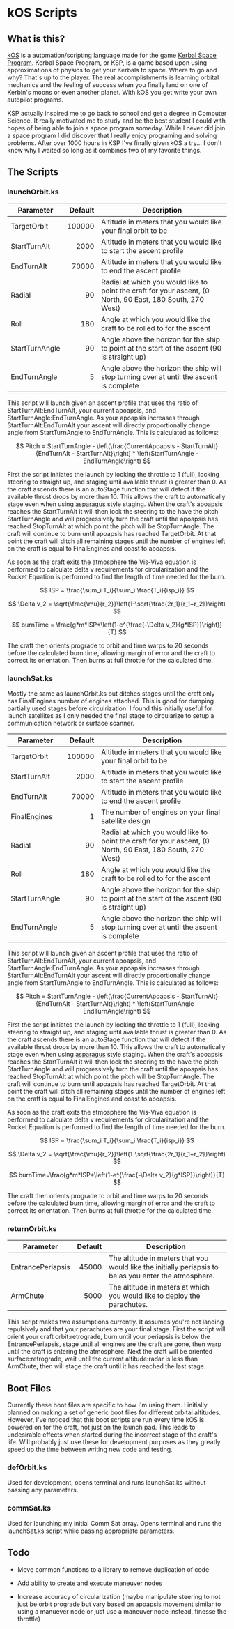 # kOS Scripts

## What is this?

[kOS](https://ksp-kos.github.io/KOS/) is a automation/scripting language made for the game [Kerbal Space Program](https://www.kerbalspaceprogram.com/). Kerbal Space Program, or KSP, is a game based upon using approximations of physics to get your Kerbals to space. Where to go and why? That's up to the player. The real accomplishments is learning orbital mechanics and the feeling of success when you finally land on one of Kerbin's moons or even another planet. With kOS you get write your own autopilot programs.

KSP actually inspired me to go back to school and get a degree in Computer Science. It really motivated me to study and be the best student I could with hopes of being able to join a space program someday. While I never did join a space program I did discover that I really enjoy programing and solving problems. After over 1000 hours in KSP I've finally given kOS a try... I don't know why I waited so long as it combines two of my favorite things.

## The Scripts

### launchOrbit.ks

| Parameter      | Default | Description                                                                                                |
| -------------- | -------:| ---------------------------------------------------------------------------------------------------------- |
| TargetOrbit    | 100000  | Altitude in meters that you would like your final orbit to be                                              |
| StartTurnAlt   | 2000    | Altitude in meters that you would like to start the ascent profile                                         |
| EndTurnAlt     | 70000   | Altitude in meters that you would like to end the ascent profile                                           |
| Radial         | 90      | Radial at which you would like to point the craft for your ascent, (0 North, 90 East, 180 South, 270 West) |
| Roll           | 180     | Angle at which you would like the craft to be rolled to for the ascent                                     |
| StartTurnAngle | 90      | Angle above the horizon for the ship to point at the start of the ascent (90 is straight up)               |
| EndTurnAngle   | 5       | Angle above the horizon the ship will stop turning over at until the ascent is complete                    |

This script will launch given an ascent profile that uses the ratio of StartTurnAlt:EndTurnAlt, your current apoapsis, and StartTurnAngle:EndTurnAngle. As your apoapsis increases through StartTurnAlt:EndTurnAlt your ascent will directly proportionally change angle from StartTurnAngle to EndTurnAngle. This is calculated as follows:

$$
Pitch = StartTurnAngle - \left(\frac{CurrentApoapsis - StartTurnAlt}{EndTurnAlt - StartTurnAlt}\right) * \left(StartTurnAngle - EndTurnAngle\right)
$$

First the script initiates the launch by locking the throttle to 1 (full), locking steering to straight up, and staging until available thrust is greater than 0. As the craft ascends there is an autoStage function that will detect if the available thrust drops by more than 10. This allows the craft to automatically stage even when using [asparagus](https://wiki.kerbalspaceprogram.com/wiki/Asparagus_staging) style staging. When the craft's apoapsis reaches the StartTurnAlt it will then lock the steering to the have the pitch StartTurnAngle and will progressively turn the craft until the apoapsis has reached StopTurnAlt at which point the pitch will be StopTurnAngle. The craft will continue to burn until apoapsis has reached TargetOrbit. At that point the craft will ditch all remaining stages until the number of engines left on the craft is equal to FinalEngines and coast to apoapsis.

As soon as the craft exits the atmosphere the Vis-Viva equation is performed to calculate delta v requirements for circularization and the Rocket Equation is performed to find the length of time needed for the burn.

$$
ISP = \frac{\sum_i T_i}{\sum_i \frac{T_i}{isp_i}}
$$

$$
\Delta v_2 = \sqrt{\frac{\mu}{r_2}}\left(1-\sqrt{\frac{2r_1}{r_1+r_2}}\right)
$$

$$
burnTime = \frac{g*m*ISP*\left(1-e^{\frac{-\Delta v_2}{g*ISP}}\right)}{T}
$$

The craft then orients prograde to orbit and time warps to 20 seconds before the calculated burn time, allowing margin of error and the craft to correct its orientation. Then burns at full throttle for the calculated time.

### launchSat.ks

Mostly the same as launchOrbit.ks but ditches stages until the craft only has FinalEngines number of engines attached. This is good for dumping partially used stages before circulrization. I found this initially useful for launch satellites as I only needed the final stage to circularize to setup a communication network or surface scanner.

| Parameter      | Default | Description                                                                                                |
| -------------- | -------:| ---------------------------------------------------------------------------------------------------------- |
| TargetOrbit    | 100000  | Altitude in meters that you would like your final orbit to be                                              |
| StartTurnAlt   | 2000    | Altitude in meters that you would like to start the ascent profile                                         |
| EndTurnAlt     | 70000   | Altitude in meters that you would like to end the ascent profile                                           |
| FinalEngines   | 1       | The number of engines on your final satellite design                                                       |
| Radial         | 90      | Radial at which you would like to point the craft for your ascent, (0 North, 90 East, 180 South, 270 West) |
| Roll           | 180     | Angle at which you would like the craft to be rolled to for the ascent                                     |
| StartTurnAngle | 90      | Angle above the horizon for the ship to point at the start of the ascent (90 is straight up)               |
| EndTurnAngle   | 5       | Angle above the horizon the ship will stop turning over at until the ascent is complete                    |

This script will launch given an ascent profile that uses the ratio of StartTurnAlt:EndTurnAlt, your current apoapsis, and StartTurnAngle:EndTurnAngle. As your apoapsis increases through StartTurnAlt:EndTurnAlt your ascent will directly proportionally change angle from StartTurnAngle to EndTurnAngle. This is calculated as follows:

$$
Pitch = StartTurnAngle - \left(\frac{CurrentApoapsis - StartTurnAlt}{EndTurnAlt - StartTurnAlt}\right) * \left(StartTurnAngle - EndTurnAngle\right)
$$

First the script initiates the launch by locking the throttle to 1 (full), locking steering to straight up, and staging until available thrust is greater than 0. As the craft ascends there is an autoStage function that will detect if the available thrust drops by more than 10. This allows the craft to automatically stage even when using [asparagus](https://wiki.kerbalspaceprogram.com/wiki/Asparagus_staging) style staging. When the craft's apoapsis reaches the StartTurnAlt it will then lock the steering to the have the pitch StartTurnAngle and will progressively turn the craft until the apoapsis has reached StopTurnAlt at which point the pitch will be StopTurnAngle. The craft will continue to burn until apoapsis has reached TargetOrbit. At that point the craft will ditch all remaining stages until the number of engines left on the craft is equal to FinalEngines and coast to apoapsis.

As soon as the craft exits the atmosphere the Vis-Viva equation is performed to calculate delta v requirements for circularization and the Rocket Equation is performed to find the length of time needed for the burn.

$$
ISP = \frac{\sum_i T_i}{\sum_i \frac{T_i}{isp_i}}
$$

$$
\Delta v_2 = \sqrt{\frac{\mu}{r_2}}\left(1-\sqrt{\frac{2r_1}{r_1+r_2}}\right)
$$

$$
burnTime=\frac{g*m*ISP*\left(1-e^{\frac{-\Delta v_2}{g*ISP}}\right)}{T}
$$

The craft then orients prograde to orbit and time warps to 20 seconds before the calculated burn time, allowing margin of error and the craft to correct its orientation. Then burns at full throttle for the calculated time.

### returnOrbit.ks

| Parameter         | Default | Description                                                                                           |
| ----------------- | -------:| ----------------------------------------------------------------------------------------------------- |
| EntrancePeriapsis | 45000   | The altitude in meters that you would like the initially periapsis to be as you enter the atmosphere. |
| ArmChute          | 5000    | The altitude in meters at which you would like to deploy the parachutes.                              |

This script makes two assumptions currently. It assumes you're not landing repulsively and that your parachutes are your final stage. First the script will orient your craft orbit:retrograde, burn until your periapsis is below the EntrancePeriapsis, stage until all engines are the craft are gone, then warp until the craft is entering the atmosphere. Next the craft will be oriented surface:retrograde, wait until the current altitude:radar is less than ArmChute, then will stage the craft until it has reached the last stage.

## Boot Files

Currently these boot files are specific to how I'm using them. I initially planned on making a set of generic boot files for different orbital altitudes. However, I've noticed that this boot scripts are run every time kOS is powered on for the craft, not just on the launch pad. This leads to undesirable effects when started during the incorrect stage of the craft's life. Will probably just use these for development purposes as they greatly speed up the time between writing new code and testing.

### defOrbit.ks

Used for development, opens terminal and runs launchSat.ks without passing any parameters.

### commSat.ks

Used for launching my initial Comm Sat array. Opens terminal and runs the launchSat.ks script while passing appropriate parameters.

## Todo

- Move common functions to a library to remove duplication of code

- Add ability to create and execute maneuver nodes

- Increase accuracy of circularization (maybe manipulate steering to not just be orbit prograde but vary based on apoapsis movement similar to using a manuever node or just use a maneuver node instead, finesse the throttle)
